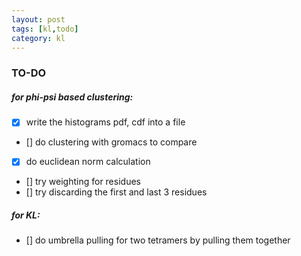 ```yaml
---
layout: post
tags: [kl,todo]
category: kl
---
```


### TO-DO
##### for phi-psi based clustering:
- [x] write the histograms pdf, cdf into a file
- [] do clustering with gromacs to compare
- [x] do euclidean norm calculation
- [] try weighting for residues
- [] try discarding the first and last 3 residues

##### for KL:
- [] do umbrella pulling for two tetramers by pulling them together
